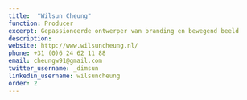 ```yaml
---
title:  "Wilsun Cheung"
function: Producer
excerpt: Gepassioneerde ontwerper van branding en bewegend beeld
description: 
website: http://www.wilsuncheung.nl/
phone: +31 (0)6 24 62 11 88
email: cheungw91@gmail.com
twitter_username: _dimsun
linkedin_username: wilsuncheung
order: 2
---
```

